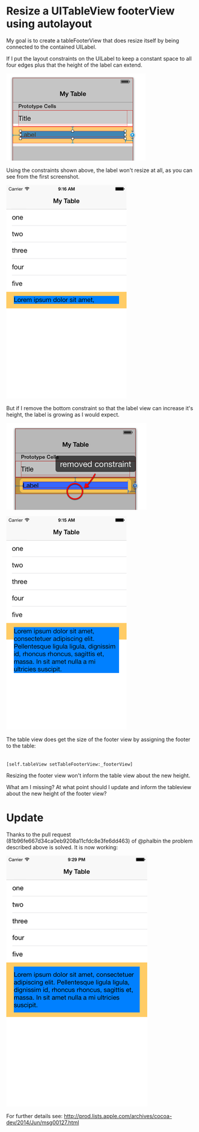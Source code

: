 Resize a UITableView footerView using autolayout
================================================

My goal is to create a tableFooterView that does resize itself by being connected to the contained UILabel.

If I put the layout constraints on the UILabel to keep a constant space to all four edges plus that the height of the label can extend.

![layout constraints in Interface Builder](./ibconstraints1.png "layout constraints")

Using the constraints shown above, the label won't resize at all, as you can see from the first screenshot.

![tableFooterView with autolayout constraints](./screenshot1.png "screenshot 1")

But if I remove the bottom constraint so that the label view can increase it's height, the label is growing as I would expect.

![removed layout constraint in Interface Builder](./ibconstraints2.png "layout constraints")


![tableFooterView with missing bottom autolayout constraints](./screenshot2.png "screenshot 2")

The table view does get the size of the footer view by assigning the footer to the table:

<code>
[self.tableView setTableFooterView:_footerView]
</code>

Resizing the footer view won't inform the table view about the new height.

What am I missing? At what point should I update and inform the tableview about the new height of the footer view?

Update
======

Thanks to the pull request (81b96fe667d34ca0eb9208a11cfdc8e3fe6dd463) of @phalbin the problem described above is solved. It is now working:

![tableFooterView with fixed autolayout](./screenshot3.png "screenshot 3")

For further details see: http://prod.lists.apple.com/archives/cocoa-dev/2014/Jun/msg00127.html